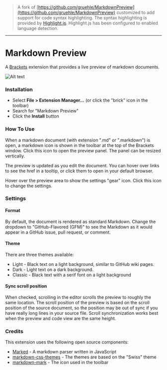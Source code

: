 > A fork of [https://github.com/gruehle/MarkdownPreview](https://github.com/gruehle/MarkdownPreview) customized to 
add support for code syntax highlighting. The syntax highlighting is provided by [Highlight.js](https://highlightjs.org).
Highlight.js has been configured to enabled language detection.

---

# Markdown Preview

A [Brackets](https://github.com/adobe/brackets) extension that provides a live preview of markdown documents. 

![Alt text](./screenshots/markdown-preview.png?raw=true "Markdown Preview")

### Installation

* Select **File > Extension Manager...** (or click the "brick" icon in the toolbar)
* Search for "Markdown Preview"
* Click the **Install** button

### How To Use
When a markdown document (with extension ".md" or ".markdown") is open, a markdown icon is shown in the 
toolbar at the top of the Brackets window. Click this icon to open the preview panel. The panel can be 
resized vertically.

The preview is updated as you edit the document. You can hover over links to see the href in a tooltip,
or click them to open in your default browser.

Hover over the preview area to show the settings "gear" icon. Click this icon to change the settings.

### Settings

#### Format
By default, the document is rendered as standard Markdown. Change the dropdown to "GitHub-Flavored (GFM)" 
to see the Markdown as it would appear in a GitHub issue, pull request, or comment.

#### Theme
There are three themes available: 

* Light - Black text on a light background, similar to GitHub wiki pages.
* Dark - Light text on a dark background.
* Classic - Black text with a serif font on a light background

#### Sync scroll position
When checked, scrolling in the editor scrolls the preview to roughly the same location. 
The scroll position of the preview is based on the scroll position of the source document, so the 
position may be out of sync if you have really long lines in your source file. Scroll synchronization
works best when the preview and code view are the same height.

### Credits
This extension uses the following open source components:

* [Marked](https://github.com/chjj/marked) - A markdown parser written in JavaScript
* [markdown-css-themes](https://github.com/jasonm23/markdown-css-themes) - The themes are based on the "Swiss" theme
* [markdown-mark](https://github.com/dcurtis/markdown-mark) - The icon used in the toolbar
